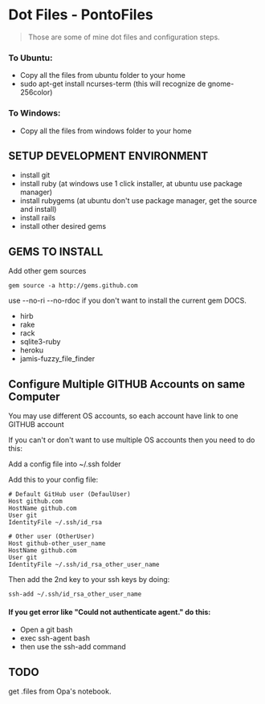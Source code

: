 # Dot Files - PontoFiles

> Those are some of mine dot files and configuration steps.

### To Ubuntu:

* Copy all the files from ubuntu folder to your home
* sudo apt-get install ncurses-term (this will recognize de gnome-256color)

### To Windows:

* Copy all the files from windows folder to your home

## SETUP DEVELOPMENT ENVIRONMENT

* install git
* install ruby (at windows use 1 click installer, at ubuntu use package manager)
* install rubygems (at ubuntu don't use package manager, get the source and install)
* install rails
* install other desired gems

## GEMS TO INSTALL

Add other gem sources

    gem source -a http://gems.github.com

use --no-ri --no-rdoc if you don't want to install the current gem DOCS.

* hirb
* rake
* rack
* sqlite3-ruby
* heroku
* jamis-fuzzy_file_finder

## Configure Multiple GITHUB Accounts on same Computer

You may use different OS accounts, so each account have link to one GITHUB account

If you can't or don't want to use multiple OS accounts then you need to do this:

Add a config file into ~/.ssh folder

Add this to your config file:

    # Default GitHub user (DefaulUser)
    Host github.com
    HostName github.com
    User git
    IdentityFile ~/.ssh/id_rsa
     
    # Other user (OtherUser)
    Host github-other_user_name
    HostName github.com
    User git
    IdentityFile ~/.ssh/id_rsa_other_user_name

Then add the 2nd key to your ssh keys by doing:

    ssh-add ~/.ssh/id_rsa_other_user_name

#### If you get error like "Could not authenticate agent." do this:

* Open a git bash
* exec ssh-agent bash
* then use the ssh-add command

## TODO

get .files from Opa's notebook.


